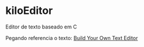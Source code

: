 # kiloEditor

Editor de texto baseado em C

Pegando referencia o texto: [Build Your Own Text Editor](https://viewsourcecode.org/snaptoken/kilo/)
